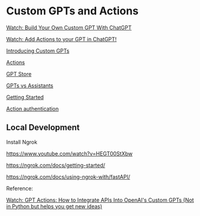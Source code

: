 # Custom GPTs and Actions

[Watch: Build Your Own Custom GPT With ChatGPT](https://www.youtube.com/watch?v=ljwts47mZSI)

[Watch: Add Actions to your GPT in ChatGPT!](https://www.youtube.com/watch?v=qzeaHm4J3bk)

[Introducing Custom GPTs](https://openai.com/blog/introducing-gpts)

[Actions](https://platform.openai.com/docs/actions/introduction)

[GPT Store](https://openai.com/blog/introducing-the-gpt-store)

[GPTs vs Assistants](https://help.openai.com/en/articles/8673914-gpts-vs-assistants)

[Getting Started](https://platform.openai.com/docs/actions/getting-started)

[Action authentication](https://platform.openai.com/docs/actions/authentication)

## Local Development

Install Ngrok

https://www.youtube.com/watch?v=HEGT00StXbw

https://ngrok.com/docs/getting-started/

https://ngrok.com/docs/using-ngrok-with/fastAPI/

Reference:

[Watch: GPT Actions: How to Integrate APIs Into OpenAI's Custom GPTs (Not in Python but helps you get new ideas)](https://www.youtube.com/watch?v=-ceIJx7zaBM)
